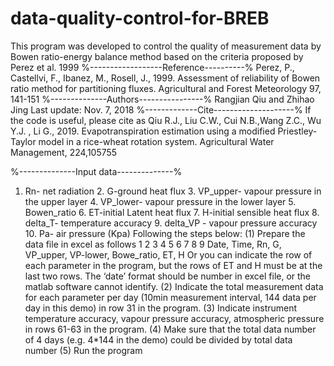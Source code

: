# data-quality-control-for-BREB
This program was developed to control the quality of measurement data by Bowen ratio-energy balance method based on the criteria proposed by Perez et al. 1999
%------------------Reference----------%
Perez, P., Castellvi, F., Ibanez, M., Rosell, J., 1999. Assessment of reliability of Bowen ratio method for partitioning fluxes. Agricultural and Forest Meteorology 97, 141-151
%--------------Authors----------------%
Rangjian Qiu and Zhihao Jing
Last update: Nov. 7, 2018
%-------------Cite--------------------%
If the code is useful, please cite as 
Qiu R.J., Liu C.W., Cui N.B.,Wang Z.C., Wu Y.J. , Li G., 2019. Evapotranspiration estimation using a modified Priestley-Taylor model in a rice-wheat rotation system. Agricultural Water Management, 224,105755

%--------------Input data--------------%
1.	Rn- net radiation  2.	G-ground heat flux 3.	VP_upper- vapour pressure in the upper layer 4.	VP_lower- vapour pressure in the lower layer 5.	Bowen_ratio 6.	ET-initial Latent heat flux 7.	H-initial sensible heat flux 8.	delta_T- temperature accuracy 9.	delta_VP - vapour pressure accuracy 10.	Pa- air pressure (Kpa)
Following the steps below:
(1) Prepare the data file in excel as follows
1     2   3  4       5    6      7         8  9
Date, Time, Rn, G, VP_upper, VP-lower, Bowe_ratio, ET, H
Or you can indicate the row of each parameter in the program, but the rows of ET and H must be at the last two rows. The ‘date’ format should be number in excel file, or the matlab software cannot identify. 
(2) Indicate the total measurement data for each parameter per day (10min measurement interval, 144 data per day in this demo) in row 31 in the program.
(3) Indicate instrument temperature accuracy, vapour pressure accuracy, atmospheric pressure in rows 61-63 in the program.
(4) Make sure that the total data number of 4 days (e.g. 4*144 in the demo) could be divided by total data number
(5) Run the program
